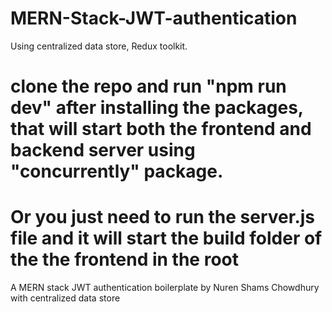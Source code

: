 # MERN-Stack-JWT-authentication
Using centralized data store, Redux toolkit.

# clone the repo and run "npm run dev" after installing the packages, that will start both the frontend and backend server using "concurrently" package. 

# Or you just need to run the server.js file and it will start the build folder of the the frontend in the root 

 A MERN stack JWT authentication boilerplate by Nuren Shams Chowdhury with centralized data store
